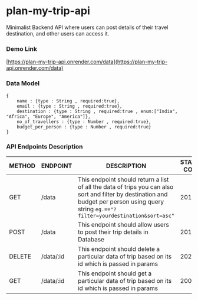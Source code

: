 # plan-my-trip-api
 Minimalist Backend API where users can post details of their travel destination, and other users can access it.



### Demo Link

[https://plan-my-trip-api.onrender.com/data](https://plan-my-trip-api.onrender.com/data)


### Data Model

```
{
    name : {type : String , required:true},
    email : {type : String , required:true},
    destination : {type : String , required:true , enum:["India", "Africa", "Europe", "America"]},
    no_of_travellers : {type : Number , required:true},
    budget_per_person : {type : Number , required:true}
}
```

### API Endpoints Description

| METHOD | ENDPOINT | DESCRIPTION | STATUS CODE |
| --- | --- | --- | --- |
| GET | /data | This endpoint should return a list of all the data of trips you can also sort and filter by destination and budget per person using query string `eg.=="?filter=yourdestination&sort=asc"` | 201 |
| POST | /data | This endpoint should allow users to post their trip details in Database | 201 |
| DELETE | /data/:id | This endpoint should delete a particular data of trip based on its id which is passed in params | 202 |
| GET | /data/:id |This endpoint should get a particular data of trip based on its id which is passed in params | 200 |

